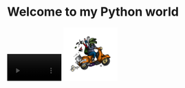 <html lang="en">
<head>
    <meta charset="UTF-8">
    <meta name="viewport" content="width=device-width, initial-scale=1.0">
    <title>Document</title>
</head>
<body>
    <h1>Welcome to my Python world</h1>
        <video src="boy lap.mp4" autoplay width="25%" loop> </video>
        <img src="bike ride.jpg" width="25%" alt="night">
</body>
</html>
